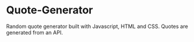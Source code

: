 # Quote-Generator

Random quote generator built with Javascript, HTML and CSS. Quotes are generated from an API.
